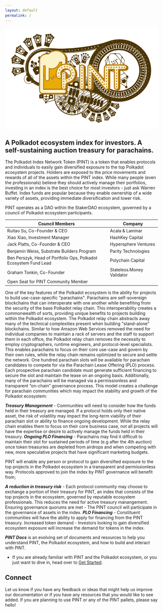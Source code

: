 ```yaml
---
layout: default
permalink: /
---
```


<div align="center">
  <img alt="PINT logo"  src="./assets/pint2.svg" width="600" />
</div>

## A Polkadot ecosystem index for investors. A self-sustaining auction treasury for parachains.

The Polkadot Index Network Token (PINT) is a token that enables protocols and individuals to easily gain diversified exposure to the top Polkadot ecosystem projects. Holders are exposed to the price movements and rewards of all of the assets within the PINT index. 
While many people (even the professionals) believe they should actively manage their portfolios, investing in an index is the best choice for most investors - just ask Warren Buffet. Index funds are popular because they enable ownership of a wide variety of assets, providing immediate diversification and lower risk. 

PINT operates as a DAO within the StakerDAO ecosystem, governed by a council of Polkadot ecosystem participants.

| Council Members                                                   | Company                   |
|-------------------------------------------------------------------|---------------------------|
| Ruitao Su, Co-Founder & CEO                                       | Acala & Laminar           |
| Xiao Xiao, Investment Manager                                     | HashKey Capital           |
| Jack Platts, Co-Founder & CEO                                     | Hypersphere Ventures      |
| Benjamin Weiss, Substrate Builders Program                        | Parity Technologies       |
| Ben Perszyk, Head of Portfolio Ops,  Polkadot Ecosystem Fund Lead | Polychain Capital         |
| Graham Tonkin, Co-Founder                                         | Stateless.Money Validator |
| Open Seat for PINT Community Member                               |                           |

One of the key features of the Polkadot ecosystem is the ability for projects to build use-case-specific "parachains". Parachains are self-sovereign blockchains that can interoperate with one another while benefiting from the security of the base Polkadot relay chain. This interoperability creates a commonwealth of sorts, providing unique benefits to projects building within the Polkadot ecosystem.
‌The Polkadot relay chain abstracts away many of the technical complexities present when building "stand-alone" blockchains. Similar to how Amazon Web Services removed the need for individual companies to maintain a rack of servers and the staff to support them in each office, the Polkadot relay chain removes the necessity to employ cryptographers, runtime engineers, and protocol-level specialists. This enables parachains to focus on their core use-case and govern by their own rules, while the relay chain remains optimized to secure and settle the network.
One hundred parachain slots will be available for parachain candidates to compete for via the Parachain Lease Offering (PLO) process. Each prospective parachain candidate must generate sufficient financing to secure the slot and maintain the lease on an ongoing basis. Additionally, many of the parachains will be managed via a permissionless and transparent “on-chain” governance process. This model creates a challenge for parachain communities which may impact the stability and growth of the Polkadot ecosystem:

***Treasury Management*** - Communities will need to consider how the funds held in their treasury are managed. If a protocol holds only their native asset, the risk of volatility may impact the long-term viability of their parachain slot or ability to finance ongoing development. While the relay chain enables them to focus on their core business case, not all projects will have the expertise or desire to actively manage the funds held in their treasury. 
***Ongoing PLO Financing*** - Parachains may find it difficult to maintain their slot for sustained periods of time (e.g after the 4th auction) once token treasuries are depleted from airdrops and when competing with new, more speculative projects that have significant marketing budgets.

PINT will enable any person or protocol to gain diversified exposure to the top projects in the Polkadot ecosystem in a transparent and permissionless way. Protocols approved to join the index by PINT governance will benefit from; 

***A reduction in treasury risk*** - Each protocol community may choose to exchange a portion of their treasury for PINT, an index that consists of the top projects in the ecosystem, governed by reputable ecosystem professionals. This reduces the need for active treasury manangement.
Ensuring governance quorums are met - The PINT council will participate in the governance of assets in the index.
***PLO Financing*** - Constituent communities will have the ability to apply for financing from the PINT treasury.
Increased token demand - Investors looking to gain diversified ecosystem exposure will increase the demand for tokens in the index.

***PINT Docs*** is an evolving set of documents and resources to help you understand PINT, the Polkadot ecosystem, and how to build and interact with PINT. 

- If you are already familiar with PINT and the Polkadot ecosystem, or you just want to dive in, head over to [Get Started](./getting-started/installation).

## Connect

Let us know if you have any feedback or ideas that might help us improve our documentation or if you have any resources that you would like to see added. If you are planning to use PINT or any of the PINT pallets, please say hello!



